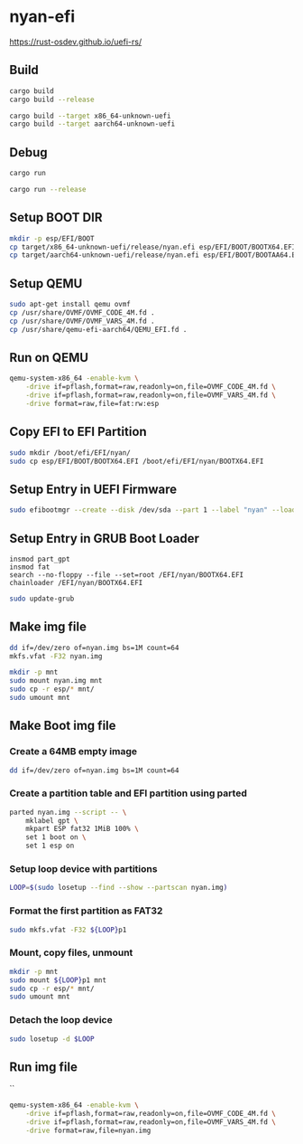 # nyan-efi

https://rust-osdev.github.io/uefi-rs/




## Build

```sh
cargo build
cargo build --release
```

```sh
cargo build --target x86_64-unknown-uefi
cargo build --target aarch64-unknown-uefi
```

## Debug

```sh
cargo run
```

```sh
cargo run --release
```

## Setup BOOT DIR

```sh
mkdir -p esp/EFI/BOOT
cp target/x86_64-unknown-uefi/release/nyan.efi esp/EFI/BOOT/BOOTX64.EFI
cp target/aarch64-unknown-uefi/release/nyan.efi esp/EFI/BOOT/BOOTAA64.EFI
```

## Setup QEMU

```sh
sudo apt-get install qemu ovmf
cp /usr/share/OVMF/OVMF_CODE_4M.fd .
cp /usr/share/OVMF/OVMF_VARS_4M.fd .
cp /usr/share/qemu-efi-aarch64/QEMU_EFI.fd .
```

## Run on QEMU

```sh
qemu-system-x86_64 -enable-kvm \
    -drive if=pflash,format=raw,readonly=on,file=OVMF_CODE_4M.fd \
    -drive if=pflash,format=raw,readonly=on,file=OVMF_VARS_4M.fd \
    -drive format=raw,file=fat:rw:esp
```

## Copy EFI to EFI Partition

```sh
sudo mkdir /boot/efi/EFI/nyan/
sudo cp esp/EFI/BOOT/BOOTX64.EFI /boot/efi/EFI/nyan/BOOTX64.EFI
```

## Setup Entry in UEFI Firmware

```sh
sudo efibootmgr --create --disk /dev/sda --part 1 --label "nyan" --loader \\EFI\\nyan\\BOOTX64.EFI 
```

## Setup Entry in GRUB Boot Loader


```script
insmod part_gpt
insmod fat
search --no-floppy --file --set=root /EFI/nyan/BOOTX64.EFI
chainloader /EFI/nyan/BOOTX64.EFI
```


```sh
sudo update-grub
```

## Make img file 

```sh
dd if=/dev/zero of=nyan.img bs=1M count=64
mkfs.vfat -F32 nyan.img
```

```sh
mkdir -p mnt
sudo mount nyan.img mnt
sudo cp -r esp/* mnt/
sudo umount mnt
```

## Make Boot img file 

### Create a 64MB empty image
```sh
dd if=/dev/zero of=nyan.img bs=1M count=64
```

### Create a partition table and EFI partition using parted
```sh
parted nyan.img --script -- \
    mklabel gpt \
    mkpart ESP fat32 1MiB 100% \
    set 1 boot on \
    set 1 esp on
```

### Setup loop device with partitions
```sh
LOOP=$(sudo losetup --find --show --partscan nyan.img)
```

### Format the first partition as FAT32
```sh
sudo mkfs.vfat -F32 ${LOOP}p1
```

### Mount, copy files, unmount
```sh
mkdir -p mnt
sudo mount ${LOOP}p1 mnt
sudo cp -r esp/* mnt/
sudo umount mnt
```

### Detach the loop device
```sh
sudo losetup -d $LOOP
```


## Run img file 
``
```sh
qemu-system-x86_64 -enable-kvm \
    -drive if=pflash,format=raw,readonly=on,file=OVMF_CODE_4M.fd \
    -drive if=pflash,format=raw,readonly=on,file=OVMF_VARS_4M.fd \
    -drive format=raw,file=nyan.img
```